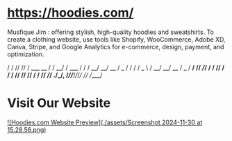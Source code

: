 # https://hoodies.com/
Musfique Jim : offering stylish, high-quality hoodies and sweatshirts. To create a clothing website, use tools like Shopify, WooCommerce, Adobe XD, Canva, Stripe, and Google Analytics for e-commerce, design, payment, and optimization.


/ / // // / ___ __ / / __/ / ___ / / / __/ __/ __ / _ / / / / _ \ / __/ __/ __ / _
/ __/ // _/_/ / __/ // / / / // // // / / // _/_/ ./_/__, /_//___/_/_/_/ // /____/



# Visit Our Website

[![Hoodies.com Website Preview](./assets/Screenshot 2024-11-30 at 15.28.56.png)](https://www.hoodies.com)

